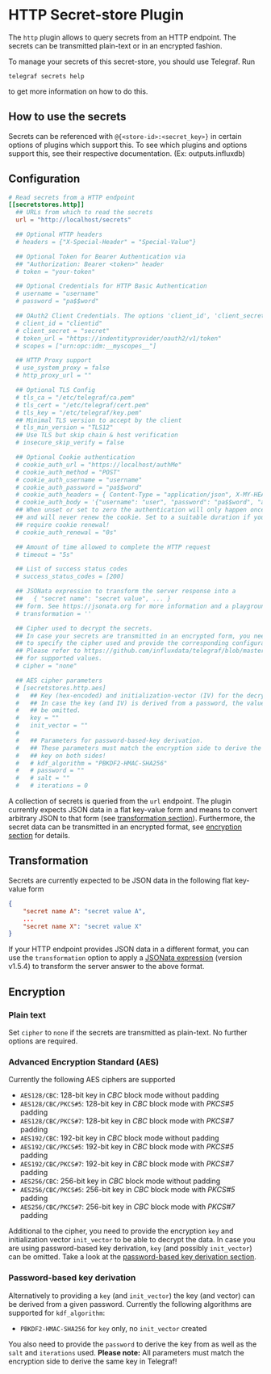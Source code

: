 # HTTP Secret-store Plugin

The `http` plugin allows to query secrets from an HTTP endpoint. The secrets
can be transmitted plain-text or in an encrypted fashion.

To manage your secrets of this secret-store, you should use Telegraf. Run

```shell
telegraf secrets help
```

to get more information on how to do this.

## How to use the secrets

Secrets can be referenced with `@{<store-id>:<secret_key>}` in certain options of plugins which support this.
To see which plugins and options support this, see their respective documentation. (Ex: outputs.influxdb)

## Configuration

```toml @sample.conf
# Read secrets from a HTTP endpoint
[[secretstores.http]]
  ## URLs from which to read the secrets
  url = "http://localhost/secrets"

  ## Optional HTTP headers
  # headers = {"X-Special-Header" = "Special-Value"}

  ## Optional Token for Bearer Authentication via
  ## "Authorization: Bearer <token>" header
  # token = "your-token"

  ## Optional Credentials for HTTP Basic Authentication
  # username = "username"
  # password = "pa$$word"

  ## OAuth2 Client Credentials. The options 'client_id', 'client_secret', and 'token_url' are required to use OAuth2.
  # client_id = "clientid"
  # client_secret = "secret"
  # token_url = "https://indentityprovider/oauth2/v1/token"
  # scopes = ["urn:opc:idm:__myscopes__"]

  ## HTTP Proxy support
  # use_system_proxy = false
  # http_proxy_url = ""

  ## Optional TLS Config
  # tls_ca = "/etc/telegraf/ca.pem"
  # tls_cert = "/etc/telegraf/cert.pem"
  # tls_key = "/etc/telegraf/key.pem"
  ## Minimal TLS version to accept by the client
  # tls_min_version = "TLS12"
  ## Use TLS but skip chain & host verification
  # insecure_skip_verify = false

  ## Optional Cookie authentication
  # cookie_auth_url = "https://localhost/authMe"
  # cookie_auth_method = "POST"
  # cookie_auth_username = "username"
  # cookie_auth_password = "pa$$word"
  # cookie_auth_headers = { Content-Type = "application/json", X-MY-HEADER = "hello" }
  # cookie_auth_body = '{"username": "user", "password": "pa$$word", "authenticate": "me"}'
  ## When unset or set to zero the authentication will only happen once
  ## and will never renew the cookie. Set to a suitable duration if you
  ## require cookie renewal!
  # cookie_auth_renewal = "0s"

  ## Amount of time allowed to complete the HTTP request
  # timeout = "5s"

  ## List of success status codes
  # success_status_codes = [200]

  ## JSONata expression to transform the server response into a
  ##   { "secret name": "secret value", ... }
  ## form. See https://jsonata.org for more information and a playground.
  # transformation = ''

  ## Cipher used to decrypt the secrets.
  ## In case your secrets are transmitted in an encrypted form, you need
  ## to specify the cipher used and provide the corresponding configuration.
  ## Please refer to https://github.com/influxdata/telegraf/blob/master/plugins/secretstores/http/README.md
  ## for supported values.
  # cipher = "none"

  ## AES cipher parameters
  # [secretstores.http.aes]
  #   ## Key (hex-encoded) and initialization-vector (IV) for the decryption.
  #   ## In case the key (and IV) is derived from a password, the values can
  #   ## be omitted.
  #   key = ""
  #   init_vector = ""
  #
  #   ## Parameters for password-based-key derivation.
  #   ## These parameters must match the encryption side to derive the same
  #   ## key on both sides!
  #   # kdf_algorithm = "PBKDF2-HMAC-SHA256"
  #   # password = ""
  #   # salt = ""
  #   # iterations = 0
```

A collection of secrets is queried from the `url` endpoint. The plugin currently
expects JSON data in a flat key-value form and means to convert arbitrary JSON
to that form (see [transformation section](#transformation)).
Furthermore, the secret data can be transmitted in an encrypted
format, see [encryption section](#encryption) for details.

## Transformation

Secrets are currently expected to be JSON data in the following flat key-value
form

```json
{
    "secret name A": "secret value A",
    ...
    "secret name X": "secret value X"
}
```

If your HTTP endpoint provides JSON data in a different format, you can use
the `transformation` option to apply a [JSONata expression](https://jsonata.org)
(version v1.5.4) to transform the server answer to the above format.

## Encryption

### Plain text

Set `cipher` to `none` if the secrets are transmitted as plain-text. No further
options are required.

### Advanced Encryption Standard (AES)

Currently the following AES ciphers are supported

- `AES128/CBC`: 128-bit key in _CBC_ block mode without padding
- `AES128/CBC/PKCS#5`: 128-bit key in _CBC_ block mode with _PKCS#5_ padding
- `AES128/CBC/PKCS#7`: 128-bit key in _CBC_ block mode with _PKCS#7_ padding
- `AES192/CBC`: 192-bit key in _CBC_ block mode without padding
- `AES192/CBC/PKCS#5`: 192-bit key in _CBC_ block mode with _PKCS#5_ padding
- `AES192/CBC/PKCS#7`: 192-bit key in _CBC_ block mode with _PKCS#7_ padding
- `AES256/CBC`: 256-bit key in _CBC_ block mode without padding
- `AES256/CBC/PKCS#5`: 256-bit key in _CBC_ block mode with _PKCS#5_ padding
- `AES256/CBC/PKCS#7`: 256-bit key in _CBC_ block mode with _PKCS#7_ padding

Additional to the cipher, you need to provide the encryption `key` and
initialization vector `init_vector` to be able to decrypt the data.
In case you are using password-based key derivation, `key`
(and possibly `init_vector`) can be omitted. Take a look at the
[password-based key derivation section](#password-based-key-derivation).

### Password-based key derivation

Alternatively to providing a `key` (and `init_vector`) the key (and vector)
can be derived from a given password. Currently the following algorithms are
supported for `kdf_algorithm`:

- `PBKDF2-HMAC-SHA256` for `key` only, no `init_vector` created

You also need to provide the `password` to derive the key from as well as the
`salt` and `iterations` used.
__Please note:__ All parameters must match the encryption side to derive the
same key in Telegraf!
